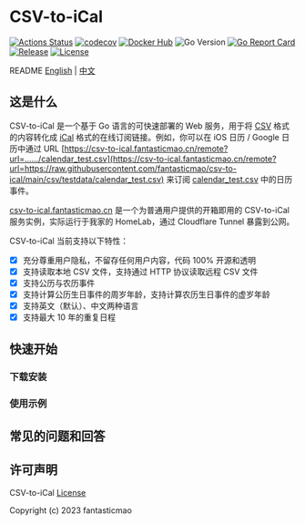 # CSV-to-iCal

[![Actions Status](https://github.com/fantasticmao/csv-to-ical/workflows/ci/badge.svg)](https://github.com/fantasticmao/csv-to-ical/actions)
[![codecov](https://codecov.io/gh/fantasticmao/csv-to-ical/branch/main/graph/badge.svg)](https://codecov.io/gh/fantasticmao/csv-to-ical)
[![Docker Hub](https://img.shields.io/badge/docker_hub-released-blue.svg?logo=docker)](https://hub.docker.com/r/maomao233/csv-to-ical)
![Go Version](https://img.shields.io/github/go-mod/go-version/fantasticmao/csv-to-ical)
[![Go Report Card](https://goreportcard.com/badge/github.com/fantasticmao/csv-to-ical)](https://goreportcard.com/report/github.com/fantasticmao/csv-to-ical)
[![Release](https://img.shields.io/github/v/release/fantasticmao/csv-to-ical)](https://github.com/fantasticmao/csv-to-ical/releases)
[![License](https://img.shields.io/github/license/fantasticmao/csv-to-ical)](https://github.com/fantasticmao/csv-to-ical/blob/main/LICENSE)

README [English](README.md) | [中文](README_ZH.md)

## 这是什么

CSV-to-iCal 是一个基于 Go 语言的可快速部署的 Web 服务，用于将 [CSV](https://datatracker.ietf.org/doc/html/rfc4180) 格式的内容转化成 [iCal](https://datatracker.ietf.org/doc/html/rfc5545) 格式的在线订阅链接。例如，你可以在 iOS 日历 / Google 日历中通过 URL [https://csv-to-ical.fantasticmao.cn/remote?url=....../calendar_test.csv](https://csv-to-ical.fantasticmao.cn/remote?url=https://raw.githubusercontent.com/fantasticmao/csv-to-ical/main/csv/testdata/calendar_test.csv) 来订阅 [calendar_test.csv](csv/testdata/calendar_test.csv) 中的日历事件。

[csv-to-ical.fantasticmao.cn](https://csv-to-ical.fantasticmao.cn) 是一个为普通用户提供的开箱即用的 CSV-to-iCal 服务实例，实际运行于我家的 HomeLab，通过 Cloudflare Tunnel 暴露到公网。

CSV-to-iCal 当前支持以下特性：

- [x] 充分尊重用户隐私，不留存任何用户内容，代码 100% 开源和透明
- [x] 支持读取本地 CSV 文件，支持通过 HTTP 协议读取远程 CSV 文件
- [x] 支持公历与农历事件
- [x] 支持计算公历生日事件的周岁年龄，支持计算农历生日事件的虚岁年龄
- [x] 支持英文（默认）、中文两种语言
- [x] 支持最大 10 年的重复日程

## 快速开始

### 下载安装

### 使用示例

## 常见的问题和回答

## 许可声明

CSV-to-iCal [License](https://github.com/fantasticmao/csv-to-ical/blob/main/LICENSE)

Copyright (c) 2023 fantasticmao
